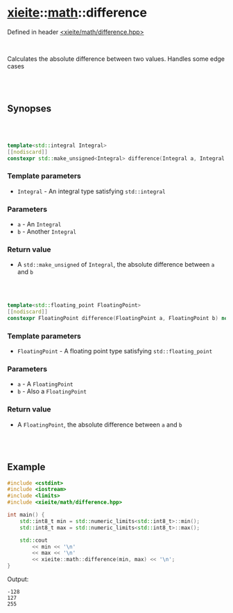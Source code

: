 # [xieite](../xieite.md)::[math](../math.md)::difference
Defined in header [<xieite/math/difference.hpp>](../../include/xieite/math/difference.hpp)

<br/>

Calculates the absolute difference between two values. Handles some edge cases

<br/><br/>

## Synopses

<br/><br/>

```cpp
template<std::integral Integral>
[[nodiscard]]
constexpr std::make_unsigned<Integral> difference(Integral a, Integral b) noexcept;
```
### Template parameters
- `Integral` - An integral type satisfying `std::integral`
### Parameters
- `a` - An `Integral`
- `b` - Another `Integral`
### Return value
- A `std::make_unsigned` of `Integral`, the absolute difference between `a` and `b`

<br/><br/>

```cpp
template<std::floating_point FloatingPoint>
[[nodiscard]]
constexpr FloatingPoint difference(FloatingPoint a, FloatingPoint b) noexcept;
```
### Template parameters
- `FloatingPoint` - A floating point type satisfying `std::floating_point`
### Parameters
- `a` - A `FloatingPoint`
- `b` - Also a `FloatingPoint`
### Return value
- A `FloatingPoint`, the absolute difference between `a` and `b`

<br/><br/>

## Example
```cpp
#include <cstdint>
#include <iostream>
#include <limits>
#include <xieite/math/difference.hpp>

int main() {
	std::int8_t min = std::numeric_limits<std::int8_t>::min();
	std::int8_t max = std::numeric_limits<std::int8_t>::max();

	std::cout
		<< min << '\n'
		<< max << '\n'
		<< xieite::math::difference(min, max) << '\n';
}
```
Output:
```
-128
127
255
```
